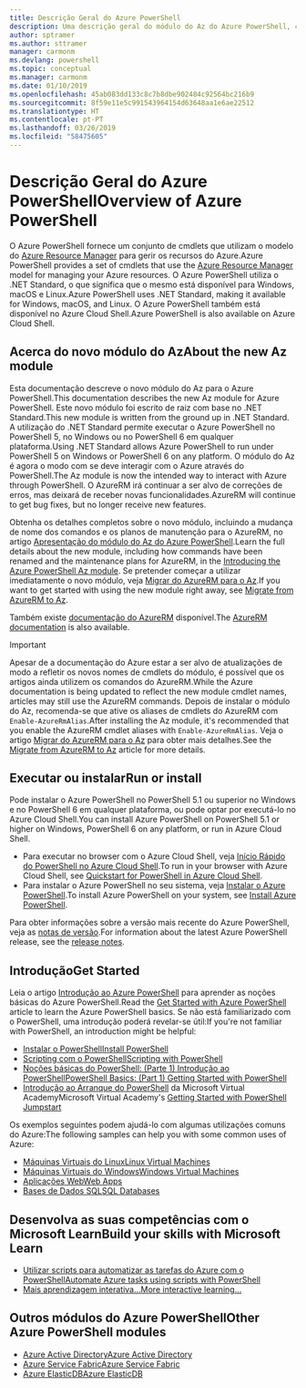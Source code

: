 ```yaml
---
title: Descrição Geral do Azure PowerShell
description: Uma descrição geral do módulo do Az do Azure PowerShell, com informações sobre como instalar e começar a utilizar.
author: sptramer
ms.author: sttramer
manager: carmonm
ms.devlang: powershell
ms.topic: conceptual
ms.manager: carmonm
ms.date: 01/10/2019
ms.openlocfilehash: 45ab083dd133c8c7b8dbe902484c92564bc216b9
ms.sourcegitcommit: 8f59e11e5c991543964154d63648aa1e6ae22512
ms.translationtype: HT
ms.contentlocale: pt-PT
ms.lasthandoff: 03/26/2019
ms.locfileid: "58475605"
---
```

# <a name="overview-of-azure-powershell"></a><span data-ttu-id="93515-103">Descrição Geral do Azure PowerShell</span><span class="sxs-lookup"><span data-stu-id="93515-103">Overview of Azure PowerShell</span></span>

<span data-ttu-id="93515-104">O Azure PowerShell fornece um conjunto de cmdlets que utilizam o modelo do [Azure Resource Manager](/azure/azure-resource-manager/resource-group-overview) para gerir os recursos do Azure.</span><span class="sxs-lookup"><span data-stu-id="93515-104">Azure PowerShell provides a set of cmdlets that use the [Azure Resource Manager](/azure/azure-resource-manager/resource-group-overview) model for managing your Azure resources.</span></span> <span data-ttu-id="93515-105">O Azure PowerShell utiliza o .NET Standard, o que significa que o mesmo está disponível para Windows, macOS e Linux.</span><span class="sxs-lookup"><span data-stu-id="93515-105">Azure PowerShell uses .NET Standard, making it available for Windows, macOS, and Linux.</span></span>
<span data-ttu-id="93515-106">O Azure PowerShell também está disponível no Azure Cloud Shell.</span><span class="sxs-lookup"><span data-stu-id="93515-106">Azure PowerShell is also available on Azure Cloud Shell.</span></span>

## <a name="about-the-new-az-module"></a><span data-ttu-id="93515-107">Acerca do novo módulo do Az</span><span class="sxs-lookup"><span data-stu-id="93515-107">About the new Az module</span></span>

<span data-ttu-id="93515-108">Esta documentação descreve o novo módulo do Az para o Azure PowerShell.</span><span class="sxs-lookup"><span data-stu-id="93515-108">This documentation describes the new Az module for Azure PowerShell.</span></span> <span data-ttu-id="93515-109">Este novo módulo foi escrito de raiz com base no .NET Standard.</span><span class="sxs-lookup"><span data-stu-id="93515-109">This new module is written from the ground up in .NET Standard.</span></span> <span data-ttu-id="93515-110">A utilização do .NET Standard permite executar o Azure PowerShell no PowerShell 5, no Windows ou no PowerShell 6 em qualquer plataforma.</span><span class="sxs-lookup"><span data-stu-id="93515-110">Using .NET Standard allows Azure PowerShell to run under PowerShell 5 on Windows or PowerShell 6 on any platform.</span></span> <span data-ttu-id="93515-111">O módulo do Az é agora o modo com se deve interagir com o Azure através do PowerShell.</span><span class="sxs-lookup"><span data-stu-id="93515-111">The Az module is now the intended way to interact with Azure through PowerShell.</span></span>
<span data-ttu-id="93515-112">O AzureRM irá continuar a ser alvo de correções de erros, mas deixará de receber novas funcionalidades.</span><span class="sxs-lookup"><span data-stu-id="93515-112">AzureRM will continue to get bug fixes, but no longer receive new features.</span></span>

<span data-ttu-id="93515-113">Obtenha os detalhes completos sobre o novo módulo, incluindo a mudança de nome dos comandos e os planos de manutenção para o AzureRM, no artigo [Apresentação do módulo do Az do Azure PowerShell](new-azureps-module-az.md).</span><span class="sxs-lookup"><span data-stu-id="93515-113">Learn the full details about the new module, including how commands have been renamed and the maintenance plans for AzureRM, in the [Introducing the Azure PowerShell Az module](new-azureps-module-az.md).</span></span> <span data-ttu-id="93515-114">Se pretender começar a utilizar imediatamente o novo módulo, veja [Migrar do AzureRM para o Az](migrate-from-azurerm-to-az.md).</span><span class="sxs-lookup"><span data-stu-id="93515-114">If you want to get started with using the new module right away, see [Migrate from AzureRM to Az](migrate-from-azurerm-to-az.md).</span></span>

<span data-ttu-id="93515-115">Também existe [documentação do AzureRM](/powershell/azure/azurerm) disponível.</span><span class="sxs-lookup"><span data-stu-id="93515-115">The [AzureRM documentation](/powershell/azure/azurerm) is also available.</span></span>

> [!IMPORTANT]
>
> <span data-ttu-id="93515-116">Apesar de a documentação do Azure estar a ser alvo de atualizações de modo a refletir os novos nomes de cmdlets do módulo, é possível que os artigos ainda utilizem os comandos do AzureRM.</span><span class="sxs-lookup"><span data-stu-id="93515-116">While the Azure documentation is being updated to reflect the new module cmdlet names, articles may still use the AzureRM commands.</span></span> <span data-ttu-id="93515-117">Depois de instalar o módulo do Az, recomenda-se que ative os aliases de cmdlets do AzureRM com `Enable-AzureRmAlias`.</span><span class="sxs-lookup"><span data-stu-id="93515-117">After installing the Az module, it's recommended that you enable the AzureRM cmdlet aliases with `Enable-AzureRmAlias`.</span></span> <span data-ttu-id="93515-118">Veja o artigo [Migrar do AzureRM para o Az](migrate-from-azurerm-to-az.md) para obter mais detalhes.</span><span class="sxs-lookup"><span data-stu-id="93515-118">See the [Migrate from AzureRM to Az](migrate-from-azurerm-to-az.md) article for more details.</span></span>

## <a name="run-or-install"></a><span data-ttu-id="93515-119">Executar ou instalar</span><span class="sxs-lookup"><span data-stu-id="93515-119">Run or install</span></span>

<span data-ttu-id="93515-120">Pode instalar o Azure PowerShell no PowerShell 5.1 ou superior no Windows e no PowerShell 6 em qualquer plataforma, ou pode optar por executá-lo no Azure Cloud Shell.</span><span class="sxs-lookup"><span data-stu-id="93515-120">You can install Azure PowerShell on PowerShell 5.1 or higher on Windows, PowerShell 6 on any platform, or run in Azure Cloud Shell.</span></span>

* <span data-ttu-id="93515-121">Para executar no browser com o Azure Cloud Shell, veja [Início Rápido do PowerShell no Azure Cloud Shell](/azure/cloud-shell/quickstart-powershell).</span><span class="sxs-lookup"><span data-stu-id="93515-121">To run in your browser with Azure Cloud Shell, see [Quickstart for PowerShell in Azure Cloud Shell](/azure/cloud-shell/quickstart-powershell).</span></span>
* <span data-ttu-id="93515-122">Para instalar o Azure PowerShell no seu sistema, veja [Instalar o Azure PowerShell](install-az-ps.md).</span><span class="sxs-lookup"><span data-stu-id="93515-122">To install Azure PowerShell on your system, see [Install Azure PowerShell](install-az-ps.md).</span></span>

<span data-ttu-id="93515-123">Para obter informações sobre a versão mais recente do Azure PowerShell, veja as [notas de versão](release-notes-azureps.md).</span><span class="sxs-lookup"><span data-stu-id="93515-123">For information about the latest Azure PowerShell release, see the [release notes](release-notes-azureps.md).</span></span>

## <a name="get-started"></a><span data-ttu-id="93515-124">Introdução</span><span class="sxs-lookup"><span data-stu-id="93515-124">Get Started</span></span>

<span data-ttu-id="93515-125">Leia o artigo [Introdução ao Azure PowerShell](get-started-azureps.md) para aprender as noções básicas do Azure PowerShell.</span><span class="sxs-lookup"><span data-stu-id="93515-125">Read the [Get Started with Azure PowerShell](get-started-azureps.md) article to learn the Azure PowerShell basics.</span></span> <span data-ttu-id="93515-126">Se não está familiarizado com o PowerShell, uma introdução poderá revelar-se útil:</span><span class="sxs-lookup"><span data-stu-id="93515-126">If you're not familiar with PowerShell, an introduction might be helpful:</span></span>

* [<span data-ttu-id="93515-127">Instalar o PowerShell</span><span class="sxs-lookup"><span data-stu-id="93515-127">Install PowerShell</span></span>](/powershell/scripting/install/installing-powershell)
* [<span data-ttu-id="93515-128">Scripting com o PowerShell</span><span class="sxs-lookup"><span data-stu-id="93515-128">Scripting with PowerShell</span></span>](/powershell/scripting/powershell-scripting)
* [<span data-ttu-id="93515-129">Noções básicas do PowerShell: (Parte 1) Introdução ao PowerShell</span><span class="sxs-lookup"><span data-stu-id="93515-129">PowerShell Basics: (Part 1) Getting Started with PowerShell</span></span>](https://channel9.msdn.com/Blogs/Taste-of-Premier/PowerShellBasicsPart1)
* <span data-ttu-id="93515-130">[Introdução ao Arranque do PowerShell](https://mva.microsoft.com/liveevents/powershell-jumpstart) da Microsoft Virtual Academy</span><span class="sxs-lookup"><span data-stu-id="93515-130">Microsoft Virtual Academy's [Getting Started with PowerShell Jumpstart](https://mva.microsoft.com/liveevents/powershell-jumpstart)</span></span>

<span data-ttu-id="93515-131">Os exemplos seguintes podem ajudá-lo com algumas utilizações comuns do Azure:</span><span class="sxs-lookup"><span data-stu-id="93515-131">The following samples can help you with some common uses of Azure:</span></span>

* [<span data-ttu-id="93515-132">Máquinas Virtuais do Linux</span><span class="sxs-lookup"><span data-stu-id="93515-132">Linux Virtual Machines</span></span>](/azure/virtual-machines/virtual-machines-linux-powershell-samples?toc=/powershell/azure/toc.json)
* [<span data-ttu-id="93515-133">Máquinas Virtuais do Windows</span><span class="sxs-lookup"><span data-stu-id="93515-133">Windows Virtual Machines</span></span>](/azure/virtual-machines/virtual-machines-windows-powershell-samples?toc=/powershell/azure/toc.json)
* [<span data-ttu-id="93515-134">Aplicações Web</span><span class="sxs-lookup"><span data-stu-id="93515-134">Web Apps</span></span>](/azure/app-service-web/app-service-powershell-samples?toc=/powershell/azure/toc.json)
* [<span data-ttu-id="93515-135">Bases de Dados SQL</span><span class="sxs-lookup"><span data-stu-id="93515-135">SQL Databases</span></span>](/azure/sql-database/sql-database-powershell-samples?toc=/powershell/azure/toc.json)

## <a name="build-your-skills-with-microsoft-learn"></a><span data-ttu-id="93515-136">Desenvolva as suas competências com o Microsoft Learn</span><span class="sxs-lookup"><span data-stu-id="93515-136">Build your skills with Microsoft Learn</span></span>

- [<span data-ttu-id="93515-137">Utilizar scripts para automatizar as tarefas do Azure com o PowerShell</span><span class="sxs-lookup"><span data-stu-id="93515-137">Automate Azure tasks using scripts with PowerShell</span></span>](/learn/modules/automate-azure-tasks-with-powershell/)
- [<span data-ttu-id="93515-138">Mais aprendizagem interativa...</span><span class="sxs-lookup"><span data-stu-id="93515-138">More interactive learning...</span></span>](/learn/browse/?term=powershell)

## <a name="other-azure-powershell-modules"></a><span data-ttu-id="93515-139">Outros módulos do Azure PowerShell</span><span class="sxs-lookup"><span data-stu-id="93515-139">Other Azure PowerShell modules</span></span>

* [<span data-ttu-id="93515-140">Azure Active Directory</span><span class="sxs-lookup"><span data-stu-id="93515-140">Azure Active Directory</span></span>](/powershell/azure/active-directory/)
* [<span data-ttu-id="93515-141">Azure Service Fabric</span><span class="sxs-lookup"><span data-stu-id="93515-141">Azure Service Fabric</span></span>](/powershell/azure/service-fabric/)
* [<span data-ttu-id="93515-142">Azure ElasticDB</span><span class="sxs-lookup"><span data-stu-id="93515-142">Azure ElasticDB</span></span>](/powershell/azure/elasticdbjobs/)
